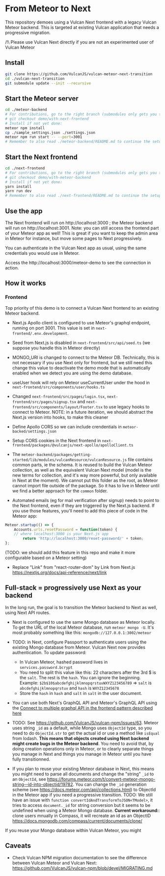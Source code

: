 # From Meteor to Next

This repository demoes using a Vulcan Next frontend with a legacy Vulcan Meteor backend.
This is targeted at existing Vulcan application that needs a progressive migration.

/!\ Please use Vulcan Next directly if you are not an experimented user of Vulcan Meteor

## Install

```sh
git clone https://github.com/VulcanJS/vulcan-meteor-next-transition
cd ./vulcan-next-transition
git submodule update --init --recursive
```

## Start the Meteor server

```sh
cd ./meteor-backend
# For contributions, go to the right branch (submodules only gets you to a commit)
# git checkout demo/with-next-frontend
# Install if not yet done: 
meteor npm install
cp ./sample_settings.json ./settings.json
meteor npm run start -- --port=3001
# Remember to also read ./meteor-backend/README.md to continue the setup
```

## Start the Next frontend

```sh
cd ./next-frontend
# For contributions, go to the right branch (submodules only gets you to a commit)
# git checkout demo/with-meteor-backend
# Install if not yet done: 
yarn install
yarn run dev
# Remember to also read ./next-frontend/README.md to continue the setup
```

## Use the app

The Next frontend will run on http://localhost:3000 ; the Meteor backend will run on http://localhost:3001. Note: you can still access the frontend part of your Meteor app as well! This is great if you want to keep the admin area in Meteor for instance, but move some pages to Next progressively.

You can authenticate in the Vulcan Next app as usual, using the same credentials you would use in Meteor.

Access the http://localhost:3000/meteor-demo to see the connection in action.


## How it works

### Frontend

Top priority of this demo is to connect a Vulcan Next frontend to an existing Meteor backend.

- Next.js Apollo client is configured to use Meteor's graphql endpoint, running on port 3001. This value is set in `next-frontend/.env.development`.
- Seed from Next.js is disabled in `next-frontend/src/api/seed.ts` (we suppose you handle this in Meteor directly)
- MONGO_URI is changed to connect to the Meteor DB. Technically, this is not necessary if you use Next only for frontend, but we still need this change this value to deactivate the demo mode that is automatically enabled when we detect you are using the demo database.
- useUser hook  will rely on Meteor useCurrentUser under the hood in `next-frontend/src/components/user/hooks.ts`
- Changed `next-frontend/src/pages/login.tsx`, `next-frontend/src/pages/signup.tsx` and `next-frontend/src/components/layout/Footer.tsx` to use legacy hooks to connect to Meteor. NOTE: in a future iteration, we should abstract the Next.js version into hooks, to make this cleaner
- Define Apollo CORS so we can include crendentials in `meteor-backed/settings.json`
- Setup CORS cookies in the Next frontend in `next-frontend/packages/@vulcanjs/next-apollo/apolloClient.ts`
- The `meteor-backend/packages/getting-started/lib/modules/vulcanResource/vulcanResource.js` file contains common parts, ie the schema. It is reused to build the Vulcan Meteor collection, as well as the equivalent Vulcan Next model (model is the new terms for collection, and it's way more powerful, but only available in Next at the moment).
We cannot put this folder as the root, as Meteor cannot import file outside of the package. So it has to live in Meteor until we find a better approach for the `common` folder.

- Automated emails (eg for mail verification after signup) needs to point to the Next frontend, even if they are triggered by the Next.js backend. If you use those features, you'll need to add this piece of code in the Meteor app: 
```js
Meteor.startup(() => {
    Accounts.urls.resetPassword = function(token) {
    // where localhost:3000 is your Next.js app
        return 'http://localhost:3000/reset-password/' + token;
};
```
(TODO: we should add this feature in this repo and make it more configurable based on a Meteor setting)

- Replace "Link" from "react-router-dom" by Link from Next.js https://nextjs.org/docs/api-reference/next/link

## Full-stack = progressively use Next as your backend

In the long run, the goal is to transition the Meteor backend to Next as well, using Next API routes.

- Next is configured to use the same Mongo database as Meteor locally. To get the URL of the local Meteor database, run `meteor mongo -U`. It's most probably something like this: `mongodb://127.0.0.1:3002/meteor`
- TODO: in Next, configure Passport to authenticate users using the existing Mongo database from Meteor.
Vulcan Next now provides authentication.
To update password:
    - In Vulcan Meteor, hashed password lives in `services.password.bcrypt`
    - You need to split this value like this: 22 characters after the 3rd $ is the `salt`. The rest is the `hash`. You can ignore the beginning.
    Example: `$2b$10$abcdefghijklmnopqrstuvWXYZ123456789` => `salt` is `abcdefghijklmnopqrstuv` and `hash` is `WXYZ12345678`
    - Store the `hash` in `hash` and `salt` in `salt` in the user document.


- You can use both Next's GraphQL API and Meteor's GraphQL API using the [Connect to multiple graphql API in the frontend pattern described here](https://github.com/VulcanJS/vulcan-next/blob/demo/with-meteor-backend/src/content/docs/recipes.md)
- TODO: See https://github.com/VulcanJS/vulcan-npm/issues/63. Meteor uses string `_id` as a default, while Mongo uses `ObjectId` type, so you need to do `ObjectId.str` to get the actual id or use a method like `isEqual` from lodash. **This means that objects created using Next backend might create bugs in the Meteor backend**. You need to avoid that, by doing creation operations only in Meteor, or to clearly separate things you manage in Next and things you manage in Meteor until you have fully transitionned.

- If you plan to reuse your existing Meteor database in Next, this means you might need to parse all documents and change the "string" `_id` to an `ObjectId`, see https://forums.meteor.com/t/convert-meteor-mongo-string--id-into-objectid/19782.
You can change the `_id` generation scheme (see https://docs.meteor.com/api/collections.html) to ObjectId in the Meteor app if you need a progressive transition.
TODO: We still have an issue with `function convertIdAndTransformToJSON<TModel>`, it tries to access `document._id` for string conversion but it seems to be undefined when using a Meteor Mongo database.
**Current workaround:**: clone users mnually in Compass, it will recreate an id as an ObjectID https://docs.mongodb.com/compass/current/documents/clone/


If you reuse your Mongo database within Vulcan Meteor, you might
## Caveats

- Check Vulcan NPM migration documentation to see the difference between Vulcan Meteor and Vulcan Next: https://github.com/VulcanJS/vulcan-npm/blob/devel/MIGRATING.md
